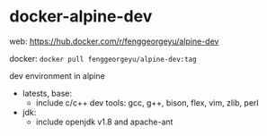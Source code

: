 # docker-alpine-dev

web: https://hub.docker.com/r/fenggeorgeyu/alpine-dev

docker: `docker pull fenggeorgeyu/alpine-dev:tag`

dev environment in alpine

* latests, base:
	- include c/c++ dev tools: gcc, g++, bison, flex, vim, zlib, perl
* jdk:
	- include openjdk v1.8 and apache-ant


